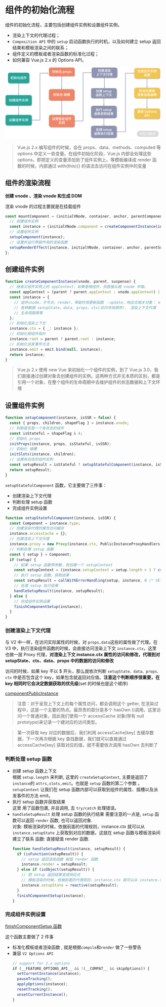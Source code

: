 # 组件的初始化流程

组件的初始化流程，主要包括创建组件实例和设置组件实例。

- 渲染上下文的代理过程；
- `Composition API` 中的 `setup` 启动函数执行的时机，以及如何建立 setup 返回结果和模板渲染之间的联系；
- 组件定义的模板或者渲染函数的标准化过程；
- 如何兼容 Vue.js 2.x 的 Options API。

![](../../Images/Vue3/v3组件渲染.png)

> Vue.js 2.x 编写组件的时候，会在 props、data、methods、computed 等 options 中定义一些变量。在组件初始化阶段，Vue.js 内部会处理这些 options，即把定义的变量添加到了组件实例上。等模板编译成 render 函数的时候，内部通过 with(this){} 的语法去访问在组件实例中的变量

## 组件的渲染流程

**创建 vnode 、渲染 vnode 和生成 DOM**

渲染 vnode 的过程主要就是在挂载组件

```js
const mountComponent = (initialVNode, container, anchor, parentComponent, parentSuspense, isSVG, optimized) => {
  // 创建组件实例
  const instance = (initialVNode.component = createComponentInstance(initialVNode, parentComponent, parentSuspense));
  // 设置组件实例
  setupComponent(instance);
  // 设置并运行带副作用的渲染函数
  setupRenderEffect(instance, initialVNode, container, anchor, parentSuspense, isSVG, optimized);
};
```

## 创建组件实例

```js
function createComponentInstance(vnode, parent, suspense) {
  // 继承父组件实例上的 appContext，如果是根组件，则直接从根 vnode 中取。
  const appContext = (parent ? parent.appContext : vnode.appContext) || emptyAppContext;
  const instance = {
    // 组件vnode，子节点，render，带副作用更新函数 ：update，响应式相关对象： effects
    // 各种数据 setupState，data, props，ctx(访问寻找顺序)， 渲染上下文代理
    // 生命周期等等
  };
  // 初始化渲染上下文
  instance.ctx = { _: instance };
  // 初始化根组件指针
  instance.root = parent ? parent.root : instance;
  // 初始化派发事件方法
  instance.emit = emit.bind(null, instance);
  return instance;
}
```

> Vue.js 2.x 使用 new Vue 来初始化一个组件的实例，到了 Vue.js 3.0，我们直接通过创建对象去创建组件的实例。这两种方式并无本质的区别，都是引用一个对象，在整个组件的生命周期中去维护组件的状态数据和上下文环境

## 设置组件实例

```js
function setupComponent(instance, isSSR = false) {
  const { props, children, shapeFlag } = instance.vnode;
  // 判断是否是一个有状态的组件
  const isStateful = shapeFlag & 4;
  // 初始化 props
  initProps(instance, props, isStateful, isSSR);
  // 初始化 插槽
  initSlots(instance, children);
  // 设置有状态的组件实例
  const setupResult = isStateful ? setupStatefulComponent(instance, isSSR) : undefined;
  return setupResult;
}
```

`setupStatefulComponent` 函数，它主要做了三件事：

- 创建渲染上下文代理
- 判断处理 setup 函数
- 完成组件实例设置

```js
function setupStatefulComponent(instance, isSSR) {
  const Component = instance.type;
  // 创建渲染代理的属性访问缓存
  instance.accessCache = {};
  // 创建渲染上下文代理
  instance.proxy = new Proxy(instance.ctx, PublicInstanceProxyHandlers);
  // 判断处理 setup 函数
  const { setup } = Component;
  if (setup) {
    // 如果 setup 函数带参数，则创建一个 setupContext
    const setupContext = (instance.setupContext = setup.length > 1 ? createSetupContext(instance) : null);
    // 执行 setup 函数，获取结果
    const setupResult = callWithErrorHandling(setup, instance, 0 /* SETUP_FUNCTION */, [instance.props, setupContext]);
    // 处理 setup 执行结果
    handleSetupResult(instance, setupResult);
  } else {
    // 完成组件实例设置
    finishComponentSetup(instance);
  }
}
```

### 创建渲染上下文代理

与 V2 中一样，在访问实际属性的时候，对 `props,data`这些的属性做了代理。在 V3 中，执行渲染组件函数的时候，会直接访问渲染上下文 `instance.ctx`，这里也做一层 Proxy 代理，**对渲染上下文 instance.ctx 属性的访问和修改，代理到对 setupState、ctx、data、props 中的数据的访问和修改**

访问的时候，如果 key 不以 \$ 开头，那么就依次判断 `setupState、data、props、ctx` 中是否包含这个 key，如果包含就返回对应值。**注意这个判断顺序很重要，在 key 相同时它会决定数据获取的优先级**(set 的时候也是这个顺序)

[componentPublicInstance](https://github.com/vuejs/vue-next/blob/aac0466cb8819fd132fbcc9c4d3e1014c14e2ad8/packages/runtime-core/src/componentPublicInstance.ts#L263)

> 注意：对于呈现上下文上的每个属性访问，都会调用这个 getter, 在渲染过程中，这是一个主要的热点。最昂贵的部分是多个 hasOwn ()调用。这里访问一个普通对象，因此我们使用一个 accessCache 对象(带有 null prototype)来记录一个键对应的访问类型。

> 第一次获取 key 对应的数据后，我们利用 accessCache[key] 去缓存数据，下一次再次根据 key 查找数据，我们就可以直接通过 accessCache[key] 获取对应的值，就不需要依次调用 hasOwn 去判断了

### 判断处理 setup 函数

- 创建 setup 函数上下文  
   根据 `setup.length` 来判断, 这里的 `createSetupContext`, 主要是返回了 `instance`的 `attrs,slots,emit`。也就是 `setup` 函数的第二个参数 。  
   `setupContext` 让我们在 setup 函数内部可以获取到组件的属性、插槽以及派发事件的方法 emit。
- 执行 setup 函数并获取结果  
   这里 用了函数包裹, 并且调用, 去 `try/catch` 处理错误。
- `handleSetupResult` 处理 setup 函数的执行结果
  需要注意的一点是, `setup` 函数可以返回 `render` 函数, 也可以返回对象.  
  对象: 模板渲染的时候，依据前面的代理规则，instance.ctx 就可以从 `instance.setupState` 上获取到对应的数据，这就在 setup 函数与模板渲染间建立了联系
  函数: 直接赋值 render 函数.
  ```js
  function handleSetupResult(instance, setupResult) {
    if (isFunction(setupResult)) {
      // setup 返回渲染函数 赋值 render 函数
      instance.render = setupResult;
    } else if (isObject(setupResult)) {
      // 把 setup 返回结果变成响应式
      // 模板渲染的时候，依据前面的代理规则，instance.ctx 就可以从 instance.setupState 上获取到对应的数据，这就在 setup 函数与模板渲染间建立了联系
      instance.setupState = reactive(setupResult);
    }
    finishComponentSetup(instance);
  }
  ```

### 完成组件实例设置

[finishComponentSetup 函数](https://github.com/vuejs/vue-next/blob/87c86e4cc29ce3d09c11f27c7ba0eb13e7353b6c/packages/runtime-core/src/component.ts#L738)

这个函数主要做了 2 件事

- 标准化模板或者渲染函数 , 就是根据`compile`和`render` 做了一些警告
- 兼容 `V2 Options API`
  ```js
  // support for 2.x options
  if (__FEATURE_OPTIONS_API__ && !(__COMPAT__ && skipOptions)) {
    setCurrentInstance(instance);
    pauseTracking();
    applyOptions(instance);
    resetTracking();
    unsetCurrentInstance();
  }
  ```
